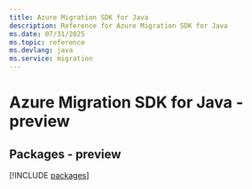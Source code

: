 ```yaml
---
title: Azure Migration SDK for Java
description: Reference for Azure Migration SDK for Java
ms.date: 07/31/2025
ms.topic: reference
ms.devlang: java
ms.service: migration
---
```

# Azure Migration SDK for Java - preview
## Packages - preview
[!INCLUDE [packages](migration-index.md)]